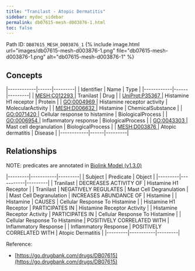 ```yaml
---
title: "Tranilast - Atopic Dermatitis"
sidebar: mydoc_sidebar
permalink: db07615-mesh-d003876-1.html
toc: false 
---
```



Path ID: `DB07615_MESH_D003876_1`
{% include image.html url="images/db07615-mesh-d003876-1.png" file="db07615-mesh-d003876-1.png" alt="db07615-mesh-d003876-1" %}

## Concepts

|------------|------|---------|
| Identifier | Name | Type    |
|------------|------|---------|
| <a href="https://identifiers.org/MESH:C012293">MESH:C012293 </a> | Tranilast | Drug |
| <a href="https://identifiers.org/UniProt:P35367">UniProt:P35367 </a> | Histamine H1 receptor | Protein |
| <a href="https://identifiers.org/GO:0004969">GO:0004969 </a> | Histamine receptor activity | MolecularActivity |
| <a href="https://identifiers.org/MESH:D006632">MESH:D006632 </a> | Histamine | ChemicalSubstance |
| <a href="https://identifiers.org/GO:0071420">GO:0071420 </a> | Cellular response to histamine | BiologicalProcess |
| <a href="https://identifiers.org/GO:0006954">GO:0006954 </a> | Inflammatory response | BiologicalProcess |
| <a href="https://identifiers.org/GO:0043303">GO:0043303 </a> | Mast cell degranulation | BiologicalProcess |
| <a href="https://identifiers.org/MESH:D003876">MESH:D003876 </a> | Atopic dermatitis | Disease |
|------------|------|---------|

## Relationships


NOTE: predicates are annotated in <a href="https://github.com/biolink/biolink-model/releases/tag/v1.3.0">Biolink Model (v1.3.0)</a>

|---------|-----------|---------|
| Subject | Predicate | Object  |
|---------|-----------|---------|
| Tranilast | DECREASES ACTIVITY OF | Histamine H1 Receptor |
| Tranilast | NEGATIVELY REGULATES | Mast Cell Degranulation |
| Mast Cell Degranulation | INCREASES ABUNDANCE OF | Histamine |
| Histamine | CAUSES | Cellular Response To Histamine |
| Histamine H1 Receptor | PARTICIPATES IN | Histamine Receptor Activity |
| Histamine Receptor Activity | PARTICIPATES IN | Cellular Response To Histamine |
| Cellular Response To Histamine | POSITIVELY CORRELATED WITH | Inflammatory Response |
| Inflammatory Response | POSITIVELY CORRELATED WITH | Atopic Dermatitis |
|---------|-----------|---------|

Reference: 
  - [https://go.drugbank.com/drugs/DB07615](https://go.drugbank.com/drugs/DB07615)
